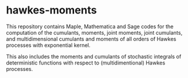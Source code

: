 # hawkes-moments
This repository contains Maple, Mathematica and Sage codes for the computation of the cumulants, moments, joint moments, joint cumulants, and multidimensional cumulants and moments of all orders of Hawkes processes with exponential kernel.

This also includes the moments and cumulants of stochastic integrals of deterministic functions with respect to (multidimentional) Hawkes processes.
